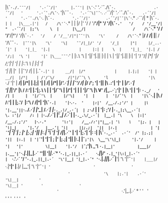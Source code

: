 |\¯`·./.¯¯¯/|    '.·´¯/|'      |.¯¯'| |\¯`·.'  '.·´¯./\¯`·.                 .·´¯/|   '      '.·´¯./\¯`·.            '|\¯¯`·.   '.·´¯\|¯¯`·.                        .·´¯/|'       '.·´¯./\¯`·.    .·´¯/|   '      '.·´¯./\¯`·.      |\¯`·.        '.·´¯/|'       .·´¯/|¯¯|\¯`·.°   .·´¯/|   °        |\¯`·.     
| |   |\___.|'|   /    /\'¯`·.° |     | |/    |' '/    / '/__'/|°             '/    '/|\¯`·.'   '/    / '/__'/|°  .·´¯/|  |;'\     \  |      |\__/|                     /    /\¯`·.°  '/    / '/__'/|°'/    '/|\¯`·.'   '/    / '/__'/|°|¯¯'|\    '\'     /    /\'¯`·.° |__/ /   /| |__| /    '/\¯¯`·.  |¯¯'|\    '\'   
'\|    ¯¯/|_|/' '/    '/_|     |°|     |/_..·´|' |    '|_|_  '|.|             |     |:| |    \  |    '|_|_  '|.| /   '/;|  '\ '|     '|' |\___¯¯¯`·'                   |     |:.\   '\  |    '|_|_  '|.||     |:| |    \  |    '|_|_  '|.||    |:|    '|   '/    '/_|     |°|  '|/   /;'|\'|   '| |     |:.'\     \ |    |:|    '|   
 '|    |_| |'    |     |¯'/    /| |     |\.¯`·.|' |     __/|  |/°             |     |.|;|    '| |     __/|  |/°|    | /'/¯\/      /|°|/¯¯\ \      'l                  '|\    `·./    '|' |     __/|  |/°|     |.|;|    '| |     __/|  |/°|    |/_'.·´|   |     |¯'/    /| |_/   /'; '| '|__| |\    \.:'|     '|' |    |/_'.·´|   
 '|    |_|'/'     |\ __\/    /:'| |__.'|;.\    \ |     |  '|/¯'\               |     |/'\|    '|  |     |  '|/¯'\  |\   V'  /|\_..·´;'|' |     |\ '\|    |                  '|: `·._/   ' /| |     |  '|/¯'\  |     |/'\|    '|  |     |  '|/¯'\  |    '|\¯`·.|   |\ __\/    /:'|   |   |;.'/        |:'\ __\/     /|°|    '|\¯`·.|   
 '|`·._`·.  '    |:|'  /__./.;'/' |     |\ '|.__'||`·._.\/_.·´|               |'\__|  /_.·´|  |`·._.\/_.·´|  | ;`·._/  | | '|: ;'/  |`·._|;\__.·´|                   \. :'|/    /: | |`·._.\/_.·´|  |'\__|  /_.·´|  |`·._.\/_.·´|  |__.| '\    \  |:|'  /__./.;'/'   |`·._`·.°       '\:'|    /__./:'|°|__.| '\    \  
 '|;. |   |      '\|_|     '|.'/   |__.'| '\|     ||;.;|  '||  |:.|               | '|¯`'| '|¯| ; |' |;.;|  '||  |:.|  '\   '| '|  /\|_|.·´'   |  '| '|;.'| '|: :|             |\¯`·._.·´  .·´'  /' |;.;|  '||  |:.|  | '|¯`'| '|¯| ; |' |;.;|  '||  |:.|  |¯`;'|\  \__'\'\|_|     '|.'/     |  '|   '|'          \|__|    '|.'/  |¯`;'|\  \__'\
  `·.|__|'          |___|/             |.__'|'`·.|_.||_|.·´               '\'|__| '|_|.·´° '`·.|_.||_|.·´    `·.|_|/'            `·.|_'|\:|_|.·´'             |  `·.__'.·´    '/   '`·.|_.||_|.·´  '\'|__| '|_|.·´° '`·.|_.||_|.·´  |__'| '\ '|'¯`'|    |___|/      `·.|__'|'              |__.|/   |__'| '\ '|'¯`'|
     '                   '                '                                                                                                       '               '\    |;.'|    .·´'                                                              '\|__|         '                                                   '\|__|
        '        '                '                                                                                                    '                            `·.'|_.|.·´   °                                                               '      '                                                            '      
'                                '               '                                                                                         '                                                                                             '                               '                                   '               
